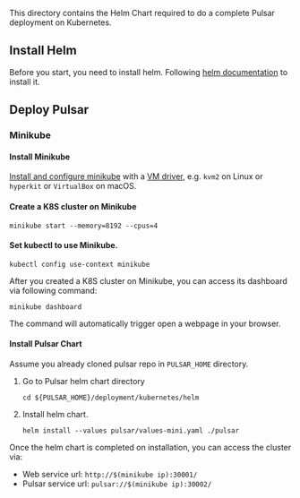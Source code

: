 <!--

    Licensed to the Apache Software Foundation (ASF) under one
    or more contributor license agreements.  See the NOTICE file
    distributed with this work for additional information
    regarding copyright ownership.  The ASF licenses this file
    to you under the Apache License, Version 2.0 (the
    "License"); you may not use this file except in compliance
    with the License.  You may obtain a copy of the License at

      http://www.apache.org/licenses/LICENSE-2.0

    Unless required by applicable law or agreed to in writing,
    software distributed under the License is distributed on an
    "AS IS" BASIS, WITHOUT WARRANTIES OR CONDITIONS OF ANY
    KIND, either express or implied.  See the License for the
    specific language governing permissions and limitations
    under the License.

-->

This directory contains the Helm Chart required
to do a complete Pulsar deployment on Kubernetes.

## Install Helm

Before you start, you need to install helm.
Following [helm documentation](https://docs.helm.sh/using_helm/#installing-helm) to install it.

## Deploy Pulsar

### Minikube

#### Install Minikube

[Install and configure minikube](https://github.com/kubernetes/minikube#installation) with
a [VM driver](https://github.com/kubernetes/minikube#requirements), e.g. `kvm2` on Linux
or `hyperkit` or `VirtualBox` on macOS.

#### Create a K8S cluster on Minikube

```
minikube start --memory=8192 --cpus=4
```

#### Set kubectl to use Minikube.

```
kubectl config use-context minikube
```

After you created a K8S cluster on Minikube, you can access its dashboard via following command:

```
minikube dashboard
```

The command will automatically trigger open a webpage in your browser.

#### Install Pulsar Chart

Assume you already cloned pulsar repo in `PULSAR_HOME` directory.

1. Go to Pulsar helm chart directory
    ```shell
    cd ${PULSAR_HOME}/deployment/kubernetes/helm
    ```
1. Install helm chart.
    ```shell
    helm install --values pulsar/values-mini.yaml ./pulsar
    ```

Once the helm chart is completed on installation, you can access the cluster via:

- Web service url: `http://$(minikube ip):30001/`
- Pulsar service url: `pulsar://$(minikube ip):30002/`
